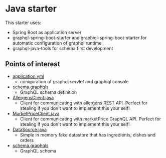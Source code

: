 # Java starter

This starter uses:

- Spring Boot as application server
- graphql-spring-boot-starter and graphiql-spring-boot-starter for automatic configuration of graphql runtime
- graphql-java-tools for schema first development

## Points of interest

- [application.yml](/1_starter/java//src/main/resources/application.yml)
  - coniguration of graphql servlet and graphiql console
- [schema.graphqls](/1_starter/java//src/main/resources/schema.graphqls)
  - GraphQL schema definition
- [AllergensClient.java](/3_examples/java/src/main/java/no/systek/graphqlworkshop/clients/AllergensClient.java)
  - Client for communicating with allergens REST API. Perfect for stealing if you don't want to implement this your self!
- [MarketPriceClient.java](/3_examples/java/src/main/java/no/systek/graphqlworkshop/clients/MarketPriceClient.java)
  - Client for communicating with marketPrice GraphQL API. Perfect for stealing if you don't want to implement this your self!
- [DataSource.java](/3_examples/java/src/main/java/no/systek/graphqlworkshop/storage/DataSource.java)
  - Simple in memory fake datastore that has ingredients, dishes and orders
- [schema.graphqls](/3_examples/java/src/main/resources/schema.graphqls)
  - GraphQL schema
